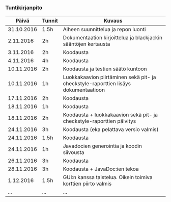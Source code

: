 ### Tuntikirjanpito
Päivä | Tunnit | Kuvaus
--------------- | ----- | ------
31.10.2016 | 1.5h | Aiheen suunnittelua ja repon luonti
2.11.2016 | 2h | Dokumentaation kirjoittelua ja blackjackin sääntöjen kertausta
3.11.2016 | 2h | Koodausta
4.11.2016 | 4h | Koodausta
10.11.2016 | 2h | Koodausta ja testien säätö kuntoon
10.11.2016 | 1h | Luokkakaavion piirtäminen sekä pit- ja checkstyle-raporttien lisäys dokumentaatioon
17.11.2016 | 2h | Koodausta
18.11.2016 | 1h | Koodausta
18.11.2016 | 2h | Koodausta + luokkakaavion sekä pit- ja checkstyle-raporttien päivitys
24.11.2016 | 3h | Koodausta (eka pelattava versio valmis)
24.11.2016 | 1.5h | Koodausta
24.11.2016 | 1h | Javadocien generointia ja koodin siivousta
26.11.2016 | 3h | Koodausta
28.11.2016 | 3h | Koodausta + JavaDoc:ien tekoa
1.12.2016 | 1.5h | GUI:n kanssa taistelua. Oikein toimiva korttien piirto valmis
... | ... | ...
